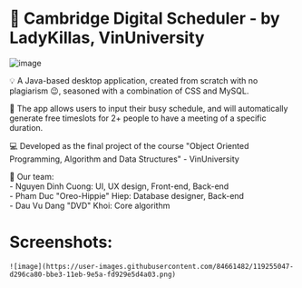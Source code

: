# :date: Cambridge Digital Scheduler - by LadyKillas, VinUniversity

![image](https://user-images.githubusercontent.com/84661482/119254719-26081900-bbe2-11eb-9ffb-31e31866a999.png)

:bulb: A Java-based desktop application, created from scratch with no plagiarism 😉, seasoned with a combination of CSS and MySQL.    

:toolbox: The app allows users to input their busy schedule, and will automatically generate free timeslots for 2+ people to have a meeting of a specific duration.     
  
:computer: Developed as the final project of the course "Object Oriented Programming, Algorithm and Data Structures" - VinUniversity     

:brain: Our team:    
        - Nguyen Dinh Cuong: UI, UX design, Front-end, Back-end   
        - Pham Duc "Oreo-Hippie" Hiep: Database designer, Back-end   
        - Dau Vu Dang "DVD" Khoi: Core algorithm  
    
# Screenshots:
<p align="center">
  
    ![image](https://user-images.githubusercontent.com/84661482/119255047-d296ca80-bbe3-11eb-9e5a-fd929e5d4a03.png)
  
</p>


